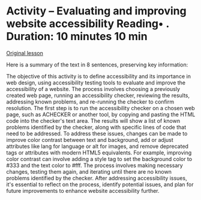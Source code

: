 # Activity – Evaluating and improving website accessibility Reading• . Duration: 10 minutes 10 min

[Original lesson](https://www.coursera.org/learn/uol-web-development/supplement/vZgKb/activity-evaluating-and-improving-website-accessibility)

Here is a summary of the text in 8 sentences, preserving key information:

The objective of this activity is to define accessibility and its importance in web design, using accessibility testing tools to evaluate and improve the accessibility of a website. The process involves choosing a previously created web page, running an accessibility checker, reviewing the results, addressing known problems, and re-running the checker to confirm resolution. The first step is to run the accessibility checker on a chosen web page, such as ACHECKER or another tool, by copying and pasting the HTML code into the checker's text area. The results will show a list of known problems identified by the checker, along with specific lines of code that need to be addressed. To address these issues, changes can be made to improve color contrast between text and background, add or adjust attributes like lang for language or alt for images, and remove deprecated tags or attributes with modern HTML5 equivalents. For example, improving color contrast can involve adding a style tag to set the background color to #333 and the text color to #fff. The process involves making necessary changes, testing them again, and iterating until there are no known problems identified by the checker. After addressing accessibility issues, it's essential to reflect on the process, identify potential issues, and plan for future improvements to enhance website accessibility further.

